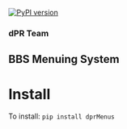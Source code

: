 [![PyPI version](https://badge.fury.io/py/dprMenus.svg)](https://badge.fury.io/py/dprMenus)
### dPR Team ###
## BBS Menuing System ##

# Install #
To install:
```pip install dprMenus```

